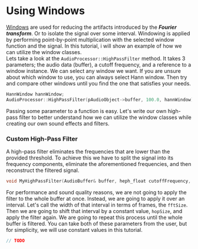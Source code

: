 # Using Windows

[Windows](/docs/HephAudio/Windows) are used for reducing the artifacts introduced by the ***Fourier transform***. Or to isolate the signal over some interval. 
Windowing is applied by performing point-by-point multiplication with the selected window function and the signal. 
In this tutorial, i will show an example of how we can utilize the window classes. <br>
Lets take a look at the ``AudioProcessor::HighPassFilter`` method. It takes 3 parameters; the audio data (buffer), a cutoff frequency, and a reference to a window instance. 
We can select any window we want. If you are unsure about which window to use, you can always select Hann window. Then try and compare other windows until you find the one that satisfies your needs. 
```c++
HannWindow hannWindow;
AudioProcessor::HighPassFilter(pAudioObject->buffer, 100.0, hannWindow);
```
Passing some parameter to a function is easy. Let's write our own high-pass filter to better understand how we can utilize the window classes while creating our own sound effects and filters.

### Custom High-Pass Filter

A high-pass filter eliminates the frequencies that are lower than the provided threshold. 
To achieve this we have to split the signal into its frequency components, eliminate the aforementioned frequencies, and then reconstruct the filtered signal. 
```c++
void MyHighPassFilter(AudioBuffer& buffer, heph_float cutoffFrequency, Window& window);
```
For performance and sound quality reasons, we are not going to apply the filter to the whole buffer at once. 
Instead, we are going to apply it over an interval. Let's call the width of that interval in terms of frames, the ``fftSize``. 
Then we are going to shift that interval by a constant value, ``hopSize``, and apply the filter again. We are going to repeat this process until the whole buffer is filtered. 
You can take both of these parameters from the user, but for simplicity, we will use constant values in this tutorial.
```c++
// TODO 
```
